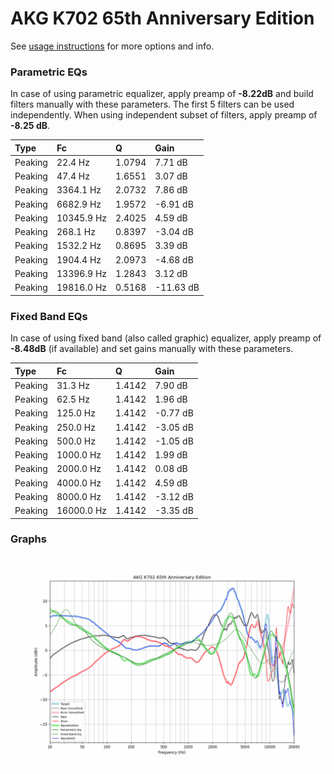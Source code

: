 # AKG K702 65th Anniversary Edition
See [usage instructions](https://github.com/jaakkopasanen/AutoEq#usage) for more options and info.

### Parametric EQs
In case of using parametric equalizer, apply preamp of **-8.22dB** and build filters manually
with these parameters. The first 5 filters can be used independently.
When using independent subset of filters, apply preamp of **-8.25 dB**.

| Type    | Fc         |      Q | Gain      |
|:--------|:-----------|:-------|:----------|
| Peaking | 22.4 Hz    | 1.0794 | 7.71 dB   |
| Peaking | 47.4 Hz    | 1.6551 | 3.07 dB   |
| Peaking | 3364.1 Hz  | 2.0732 | 7.86 dB   |
| Peaking | 6682.9 Hz  | 1.9572 | -6.91 dB  |
| Peaking | 10345.9 Hz | 2.4025 | 4.59 dB   |
| Peaking | 268.1 Hz   | 0.8397 | -3.04 dB  |
| Peaking | 1532.2 Hz  | 0.8695 | 3.39 dB   |
| Peaking | 1904.4 Hz  | 2.0973 | -4.68 dB  |
| Peaking | 13396.9 Hz | 1.2843 | 3.12 dB   |
| Peaking | 19816.0 Hz | 0.5168 | -11.63 dB |

### Fixed Band EQs
In case of using fixed band (also called graphic) equalizer, apply preamp of **-8.48dB**
(if available) and set gains manually with these parameters.

| Type    | Fc         |      Q | Gain     |
|:--------|:-----------|:-------|:---------|
| Peaking | 31.3 Hz    | 1.4142 | 7.90 dB  |
| Peaking | 62.5 Hz    | 1.4142 | 1.96 dB  |
| Peaking | 125.0 Hz   | 1.4142 | -0.77 dB |
| Peaking | 250.0 Hz   | 1.4142 | -3.05 dB |
| Peaking | 500.0 Hz   | 1.4142 | -1.05 dB |
| Peaking | 1000.0 Hz  | 1.4142 | 1.99 dB  |
| Peaking | 2000.0 Hz  | 1.4142 | 0.08 dB  |
| Peaking | 4000.0 Hz  | 1.4142 | 4.59 dB  |
| Peaking | 8000.0 Hz  | 1.4142 | -3.12 dB |
| Peaking | 16000.0 Hz | 1.4142 | -3.35 dB |

### Graphs
![](./AKG%20K702%2065th%20Anniversary%20Edition.png)